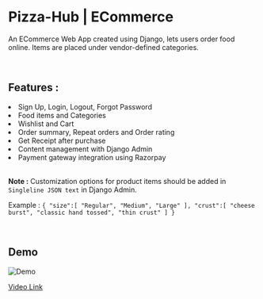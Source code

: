 # Pizza-Hub | ECommerce

An ECommerce Web App created using Django, lets users order food online. Items are placed under vendor-defined categories.

</br>

## Features :

<li>Sign Up, Login, Logout, Forgot Password</li>
<li>Food items and Categories </li>
<li>Wishlist and Cart</li>
<li>Order summary, Repeat orders and Order rating</li>
<li>Get Receipt after purchase</li>
<li>Content management with Django Admin</li>
<li>Payment gateway integration using Razorpay</li>

<br>

**Note :** Customization options for product items should be added in `Singleline JSON text` in Django Admin.

Example : `{ "size":[ "Regular", "Medium", "Large" ], "crust":[ "cheese burst", "classic hand tossed", "thin crust" ] }`

&nbsp;

## Demo

<image src="./demo/demo1.gif" alt="Demo" />

<a href="./demo/demo1.mkv">Video Link</a>
